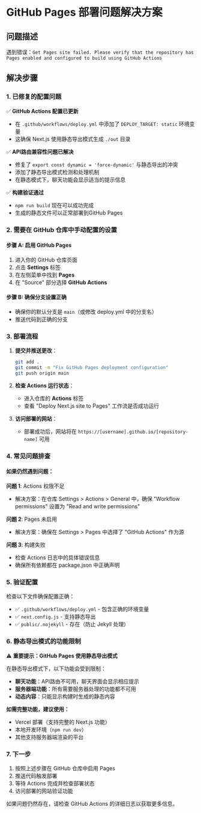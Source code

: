 # GitHub Pages 部署问题解决方案

## 问题描述
遇到错误：`Get Pages site failed. Please verify that the repository has Pages enabled and configured to build using GitHub Actions`

## 解决步骤

### 1. 已修复的配置问题
✅ **GitHub Actions 配置已更新**
- 在 `.github/workflows/deploy.yml` 中添加了 `DEPLOY_TARGET: static` 环境变量
- 这确保 Next.js 使用静态导出模式生成 `./out` 目录

✅ **API路由兼容性问题已解决**
- 修复了 `export const dynamic = 'force-dynamic'` 与静态导出的冲突
- 添加了静态导出模式检测和处理机制
- 在静态模式下，聊天功能会显示适当的提示信息

✅ **构建验证通过**
- `npm run build` 现在可以成功完成
- 生成的静态文件可以正常部署到GitHub Pages

### 2. 需要在 GitHub 仓库中手动配置的设置

#### 步骤 A: 启用 GitHub Pages
1. 进入你的 GitHub 仓库页面
2. 点击 **Settings** 标签
3. 在左侧菜单中找到 **Pages**
4. 在 "Source" 部分选择 **GitHub Actions**

#### 步骤 B: 确保分支设置正确
- 确保你的默认分支是 `main`（或修改 deploy.yml 中的分支名）
- 推送代码到正确的分支

### 3. 部署流程

1. **提交并推送更改**：
   ```bash
   git add .
   git commit -m "Fix GitHub Pages deployment configuration"
   git push origin main
   ```

2. **检查 Actions 运行状态**：
   - 进入仓库的 **Actions** 标签
   - 查看 "Deploy Next.js site to Pages" 工作流是否成功运行

3. **访问部署的网站**：
   - 部署成功后，网站将在 `https://[username].github.io/[repository-name]` 可用

### 4. 常见问题排查

#### 如果仍然遇到问题：

**问题 1**: Actions 权限不足
- 解决方案：在仓库 Settings > Actions > General 中，确保 "Workflow permissions" 设置为 "Read and write permissions"

**问题 2**: Pages 未启用
- 解决方案：确保在 Settings > Pages 中选择了 "GitHub Actions" 作为源

**问题 3**: 构建失败
- 检查 Actions 日志中的具体错误信息
- 确保所有依赖都在 package.json 中正确声明

### 5. 验证配置

检查以下文件确保配置正确：

- ✅ `.github/workflows/deploy.yml` - 包含正确的环境变量
- ✅ `next.config.js` - 支持静态导出
- ✅ `public/.nojekyll` - 存在（防止 Jekyll 处理）

### 6. 静态导出模式的功能限制

⚠️ **重要提示：GitHub Pages 使用静态导出模式**

在静态导出模式下，以下功能会受到限制：
- **聊天功能**：API路由不可用，聊天界面会显示相应提示
- **服务器端功能**：所有需要服务器处理的功能都不可用
- **动态内容**：只能显示构建时生成的静态内容

**如需完整功能，建议使用：**
- Vercel 部署（支持完整的 Next.js 功能）
- 本地开发环境（`npm run dev`）
- 其他支持服务器端渲染的平台

### 7. 下一步

1. 按照上述步骤在 GitHub 仓库中启用 Pages
2. 推送代码触发部署
3. 等待 Actions 完成并检查部署状态
4. 访问部署的网站验证功能

如果问题仍然存在，请检查 GitHub Actions 的详细日志以获取更多信息。